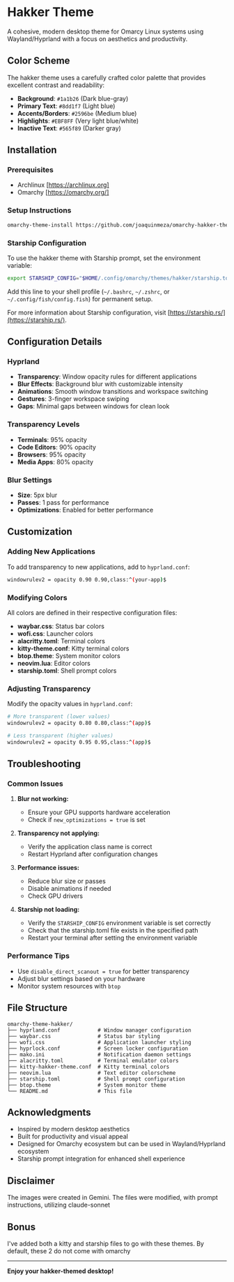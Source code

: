 # Hakker Theme

A cohesive, modern desktop theme for Omarcy Linux systems using Wayland/Hyprland with a focus on aesthetics and productivity.

## Color Scheme

The hakker theme uses a carefully crafted color palette that provides excellent contrast and readability:

- **Background**: `#1a1b26` (Dark blue-gray)
- **Primary Text**: `#8dd1f7` (Light blue)
- **Accents/Borders**: `#2596be` (Medium blue)
- **Highlights**: `#EBF8FF` (Very light blue/white)
- **Inactive Text**: `#565f89` (Darker gray)

## Installation

### Prerequisites
- Archlinux [https://archlinux.org]
- Omarchy [https://omarchy.org/]

### Setup Instructions
```bash
omarchy-theme-install https://github.com/joaquinmeza/omarchy-hakker-theme
```

### Starship Configuration
To use the hakker theme with Starship prompt, set the environment variable:
```bash
export STARSHIP_CONFIG="$HOME/.config/omarchy/themes/hakker/starship.toml"
```

Add this line to your shell profile (`~/.bashrc`, `~/.zshrc`, or `~/.config/fish/config.fish`) for permanent setup.

For more information about Starship configuration, visit [https://starship.rs/](https://starship.rs/).

## Configuration Details

### Hyprland
- **Transparency**: Window opacity rules for different applications
- **Blur Effects**: Background blur with customizable intensity
- **Animations**: Smooth window transitions and workspace switching
- **Gestures**: 3-finger workspace swiping
- **Gaps**: Minimal gaps between windows for clean look

### Transparency Levels
- **Terminals**: 95% opacity
- **Code Editors**: 90% opacity
- **Browsers**: 95% opacity
- **Media Apps**: 80% opacity

### Blur Settings
- **Size**: 5px blur
- **Passes**: 1 pass for performance
- **Optimizations**: Enabled for better performance

## Customization

### Adding New Applications
To add transparency to new applications, add to `hyprland.conf`:
```bash
windowrulev2 = opacity 0.90 0.90,class:^(your-app)$
```

### Modifying Colors
All colors are defined in their respective configuration files:
- **waybar.css**: Status bar colors
- **wofi.css**: Launcher colors
- **alacritty.toml**: Terminal colors
- **kitty-theme.conf**: Kitty terminal colors
- **btop.theme**: System monitor colors
- **neovim.lua**: Editor colors
- **starship.toml**: Shell prompt colors

### Adjusting Transparency
Modify the opacity values in `hyprland.conf`:
```bash
# More transparent (lower values)
windowrulev2 = opacity 0.80 0.80,class:^(app)$

# Less transparent (higher values)
windowrulev2 = opacity 0.95 0.95,class:^(app)$
```

## Troubleshooting

### Common Issues

1. **Blur not working:**
   - Ensure your GPU supports hardware acceleration
   - Check if `new_optimizations = true` is set

2. **Transparency not applying:**
   - Verify the application class name is correct
   - Restart Hyprland after configuration changes

3. **Performance issues:**
   - Reduce blur size or passes
   - Disable animations if needed
   - Check GPU drivers

4. **Starship not loading:**
   - Verify the `STARSHIP_CONFIG` environment variable is set correctly
   - Check that the starship.toml file exists in the specified path
   - Restart your terminal after setting the environment variable

### Performance Tips
- Use `disable_direct_scanout = true` for better transparency
- Adjust blur settings based on your hardware
- Monitor system resources with `btop`

## File Structure
```
omarchy-theme-hakker/
├── hyprland.conf            # Window manager configuration
├── waybar.css               # Status bar styling
├── wofi.css                 # Application launcher styling
├── hyprlock.conf            # Screen locker configuration
├── mako.ini                 # Notification daemon settings
├── alacritty.toml           # Terminal emulator colors
├── kitty-hakker-theme.conf  # Kitty terminal colors
├── neovim.lua               # Text editor colorscheme
├── starship.toml            # Shell prompt configuration
├── btop.theme               # System monitor theme
└── README.md                # This file
```

## Acknowledgments

- Inspired by modern desktop aesthetics
- Built for productivity and visual appeal
- Designed for Omarchy ecosystem but can be used in Wayland/Hyprland ecosystem
- Starship prompt integration for enhanced shell experience

## Disclaimer
The images were created in Gemini. The files were modified, with prompt instructions, utilizing claude-sonnet

## Bonus
I've added both a kitty and starship files to go with these themes.  By default, these 2 do not come with omarchy

---

**Enjoy your hakker-themed desktop!** 